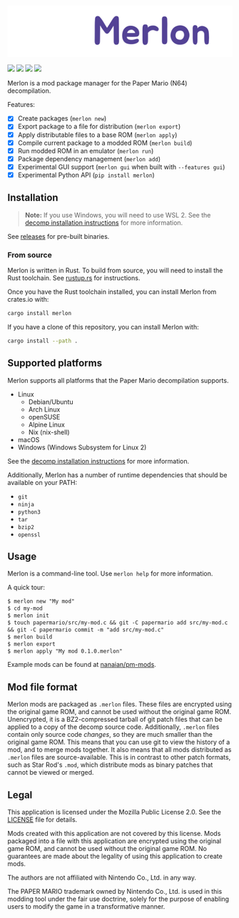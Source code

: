 [![Merlon](assets/logo/logotype.svg)](https://merlon.readthedocs.io)

[![](https://img.shields.io/github/actions/workflow/status/nanaian/merlon/test.yml?branch=main)](https://github.com/nanaian/merlon/actions)
[![](https://img.shields.io/discord/279322074412089344?color=%237289DA&logo=discord&logoColor=ffffff)](https://discord.gg/paper-mario-modding-279322074412089344)
[![](https://img.shields.io/crates/v/merlon)](https://crates.io/crates/merlon)
[![](https://img.shields.io/pypi/v/merlon)](https://pypi.org/project/merlon/)

Merlon is a mod package manager for the Paper Mario (N64) decompilation.

Features:

- [x] Create packages (`merlon new`)
- [x] Export package to a file for distribution (`merlon export`)
- [x] Apply distributable files to a base ROM (`merlon apply`)
- [x] Compile current package to a modded ROM (`merlon build`)
- [x] Run modded ROM in an emulator (`merlon run`)
- [x] Package dependency management (`merlon add`)
- [x] Experimental GUI support (`merlon gui` when built with `--features gui`)
- [x] Experimental Python API (`pip install merlon`)

## Installation

> **Note:** If you use Windows, you will need to use WSL 2. See the [decomp installation instructions](https://github.com/pmret/papermario/blob/main/INSTALL.md#wsl-2) for more information.

See [releases](https://github.com/nanaian/merlon/releases) for pre-built binaries.

### From source

Merlon is written in Rust. To build from source, you will need to install the Rust toolchain. See [rustup.rs](https://rustup.rs/) for instructions.

Once you have the Rust toolchain installed, you can install Merlon from crates.io with:

```bash
cargo install merlon
```

If you have a clone of this repository, you can install Merlon with:

```bash
cargo install --path .
```

## Supported platforms

Merlon supports all platforms that the Paper Mario decompilation supports.

- Linux
    - Debian/Ubuntu
    - Arch Linux
    - openSUSE
    - Alpine Linux
    - Nix (nix-shell)
- macOS
- Windows (Windows Subsystem for Linux 2)

See the [decomp installation instructions](https://github.com/pmret/papermario/blob/main/INSTALL.md) for more information.

Additionally, Merlon has a number of runtime dependencies that should be available on your PATH:

- `git`
- `ninja`
- `python3`
- `tar`
- `bzip2`
- `openssl`

## Usage

Merlon is a command-line tool. Use `merlon help` for more information.

A quick tour:

```
$ merlon new "My mod"
$ cd my-mod
$ merlon init
$ touch papermario/src/my-mod.c && git -C papermario add src/my-mod.c && git -C papermario commit -m "add src/my-mod.c"
$ merlon build
$ merlon export
$ merlon apply "My mod 0.1.0.merlon"
```

Example mods can be found at [nanaian/pm-mods](https://github.com/nanaian/pm-mods).

## Mod file format

Merlon mods are packaged as `.merlon` files. These files are encrypted using the original game ROM, and cannot be used without the original game ROM. Unencrypted, it is a BZ2-compressed tarball of git patch files that can be applied to a copy of the decomp source code. Additionally, `.merlon` files contain only source code *changes*, so they are much smaller than the original game ROM. This means that you can use git to view the history of a mod, and to merge mods together. It also means that all mods distributed as `.merlon` files are source-available. This is in contrast to other patch formats, such as Star Rod's `.mod`, which distribute mods as binary patches that cannot be viewed or merged.

## Legal

This application is licensed under the Mozilla Public License 2.0. See the [LICENSE](LICENSE) file for details.

Mods created with this application are not covered by this license. Mods packaged into a file with this application are encrypted using the original game ROM, and cannot be used without the original game ROM. No guarantees are made about the legality of using this application to create mods.

The authors are not affiliated with Nintendo Co., Ltd. in any way.

The PAPER MARIO trademark owned by Nintendo Co., Ltd. is used in this modding tool under the fair use doctrine, solely for the purpose of enabling users to modify the game in a transformative manner.
